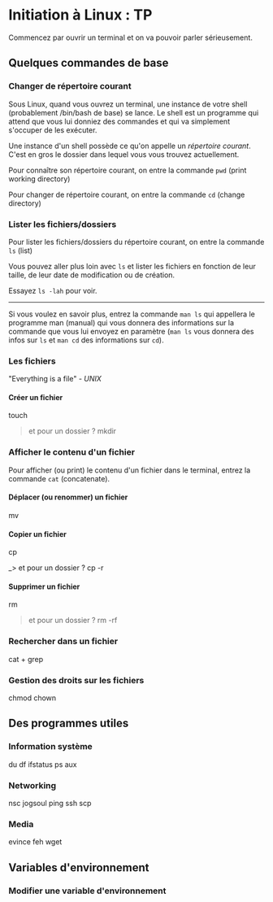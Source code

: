 # Initiation à Linux : TP

Commencez par ouvrir un terminal et on va pouvoir parler sérieusement.

## Quelques commandes de base

### Changer de répertoire courant

Sous Linux, quand vous ouvrez un terminal, une instance de votre shell
(probablement /bin/bash de base) se lance. Le shell est un programme qui attend
que vous lui donniez des commandes et qui va simplement s'occuper de les
exécuter.

Une instance d'un shell possède ce qu'on appelle un *répertoire courant*. C'est
en gros le dossier dans lequel vous vous trouvez actuellement.

Pour connaître son répertoire courant, on entre la commande `pwd` (print
working directory)

Pour changer de répertoire courant, on entre la commande `cd` (change
directory)

### Lister les fichiers/dossiers

Pour lister les fichiers/dossiers du répertoire courant, on entre la commande
`ls` (list)

Vous pouvez aller plus loin avec `ls` et lister les fichiers en fonction de
leur taille, de leur date de modification ou de création.

Essayez `ls -lah` pour voir.

***

Si vous voulez en savoir plus, entrez la commande `man ls` qui appellera le
programme man (manual) qui vous donnera des informations sur la commande que
vous lui envoyez en paramètre (`man ls` vous donnera des infos sur `ls` et
`man cd` des informations sur `cd`).

### Les fichiers

"Everything is a file" - *UNIX*

#### Créer un fichier

touch

> et pour un dossier ? mkdir

### Afficher le contenu d'un fichier

Pour afficher (ou print) le contenu d'un fichier dans le terminal, entrez la
commande `cat` (concatenate).

#### Déplacer (ou renommer) un fichier

mv

#### Copier un fichier

cp

_> et pour un dossier ? cp -r

#### Supprimer un fichier

rm

> et pour un dossier ? rm -rf

### Rechercher dans un fichier

cat + grep


### Gestion des droits sur les fichiers

chmod chown

## Des programmes utiles

### Information système

du
df
ifstatus
ps aux


### Networking

nsc jogsoul ping ssh scp

### Media

evince feh wget

## Variables d'environnement

### Modifier une variable d'environnement
